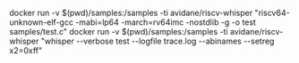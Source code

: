docker run -v $(pwd)/samples:/samples -ti avidane/riscv-whisper "riscv64-unknown-elf-gcc -mabi=lp64 -march=rv64imc -nostdlib -g -o test samples/test.c"
docker run -v $(pwd)/samples:/samples -ti avidane/riscv-whisper "whisper --verbose test --logfile trace.log --abinames --setreg x2=0xff"
